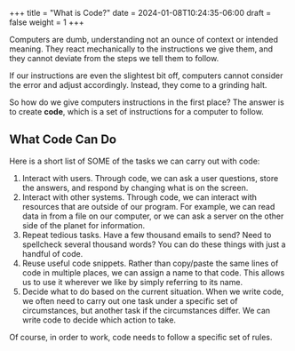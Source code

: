 +++
title = "What is Code?"
date = 2024-01-08T10:24:35-06:00
draft = false
weight = 1
+++


Computers are dumb, understanding not an ounce of context or intended meaning.
They react mechanically to the instructions we give them, and they cannot
deviate from the steps we tell them to follow.

If our instructions are even the slightest bit off, computers cannot consider
the error and adjust accordingly. Instead, they come to a grinding halt.

So how do we give computers instructions in the first place? The answer is to
create **code**, which is a set of instructions for a computer to follow.

## What Code Can Do

Here is a short list of SOME of the tasks we can carry out with code:

1. Interact with users. Through code, we can ask a user questions, store the
   answers, and respond by changing what is on the screen.
1. Interact with other systems. Through code, we can interact with resources
   that are outside of our program. For example, we can read data in from a
   file on our computer, or we can ask a server on the other side of the planet
   for information.
1. Repeat tedious tasks. Have a few thousand emails to send? Need to spellcheck
   several thousand words? You can do these things with just a handful of code.
1. Reuse useful code snippets. Rather than copy/paste the same lines of code in
   multiple places, we can assign a name to that code. This allows us to use it
   wherever we like by simply referring to its name.
1. Decide what to do based on the current situation. When we write code, we
   often need to carry out one task under a specific set of circumstances,
   but another task if the circumstances differ. We can write code to decide
   which action to take.

Of course, in order to work, code needs to follow a specific set of rules.